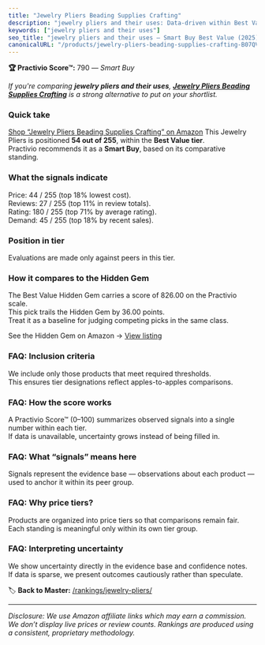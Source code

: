 ```yaml
---
title: "Jewelry Pliers Beading Supplies Crafting"
description: "jewelry pliers and their uses: Data-driven within Best Value ranking using the Practivio Score™. Positioned by quality, value, demand, findability, momentum."
keywords: ["jewelry pliers and their uses"]
seo_title: "jewelry pliers and their uses — Smart Buy Best Value (2025)"
canonicalURL: "/products/jewelry-pliers-beading-supplies-crafting-B07QVPGX7H/"
---
```


**🏆 Practivio Score™:** 790 — _Smart Buy_


*If you're comparing **jewelry pliers and their uses**, **[Jewelry Pliers Beading Supplies Crafting](https://www.amazon.com/dp/B07QVPGX7H?tag=practivio-20)** is a strong alternative to put on your shortlist.*
### Quick take
[Shop “Jewelry Pliers Beading Supplies Crafting” on Amazon](https://www.amazon.com/dp/B07QVPGX7H?tag=practivio-20)
This Jewelry Pliers is positioned **54 out of 255**, within the **Best Value tier**.  
Practivio recommends it as a **Smart Buy**, based on its comparative standing.

### What the signals indicate
Price: 44 / 255 (top 18% lowest cost).  
Reviews: 27 / 255 (top 11% in review totals).  
Rating: 180 / 255 (top 71% by average rating).  
Demand: 45 / 255 (top 18% by recent sales).

### Position in tier
Evaluations are made only against peers in this tier.

### How it compares to the Hidden Gem
The Best Value Hidden Gem carries a score of 826.00 on the Practivio scale.  
This pick trails the Hidden Gem by 36.00 points.  
Treat it as a baseline for judging competing picks in the same class.  

See the Hidden Gem on Amazon → [View listing](https://www.amazon.com/dp/B07C5PM8L4?tag=practivio-20)

### FAQ: Inclusion criteria
We include only those products that meet required thresholds.  
This ensures tier designations reflect apples-to-apples comparisons.

### FAQ: How the score works
A Practivio Score™ (0–100) summarizes observed signals into a single number within each tier.  
If data is unavailable, uncertainty grows instead of being filled in.

### FAQ: What “signals” means here
Signals represent the evidence base — observations about each product — used to anchor it within its peer group.

### FAQ: Why price tiers?
Products are organized into price tiers so that comparisons remain fair.  
Each standing is meaningful only within its own tier group.

### FAQ: Interpreting uncertainty
We show uncertainty directly in the evidence base and confidence notes.  
If data is sparse, we present outcomes cautiously rather than speculate.


🏷️ **Back to Master:** [/rankings/jewelry-pliers/](/rankings/jewelry-pliers/)

---
_Disclosure: We use Amazon affiliate links which may earn a commission. We don’t display live prices or review counts. Rankings are produced using a consistent, proprietary methodology._
